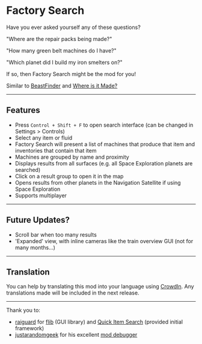 # Factory Search

Have you ever asked yourself any of these questions?

"Where are the repair packs being made?"

"How many green belt machines do I have?"

"Which planet did I build my iron smelters on?"

If so, then Factory Search might be the mod for you!

Similar to [BeastFinder](https://mods.factorio.com/mod/BeastFinder) and [Where is it Made?](https://mods.factorio.com/mod/WhereIsItMade)

-----
## Features

- Press `Control + Shift + F` to open search interface (can be changed in Settings > Controls)
- Select any item or fluid
- Factory Search will present a list of machines that produce that item and inventories that contain that item
- Machines are grouped by name and proximity
- Displays results from all surfaces (e.g. all Space Exploration planets are searched)
- Click on a result group to open it in the map
- Opens results from other planets in the Navigation Satellite if using Space Exploration
- Supports multiplayer

-----
## Future Updates?

- Scroll bar when too many results
- 'Expanded' view, with inline cameras like the train overview GUI (not for many months…)

-----
## Translation

You can help by translating this mod into your language using [CrowdIn](https://crowdin.com/project/factorio-mods-localization). Any translations made will be included in the next release.

-----
Thank you to:

- [raiguard](https://mods.factorio.com/user/raiguard) for [flib](https://mods.factorio.com/mod/flib) (GUI library) and [Quick Item Search](https://mods.factorio.com/mod/QuickItemSearch) (provided initial framework)
- [justarandomgeek](https://mods.factorio.com/user/justarandomgeek) for his excellent [mod debugger](https://github.com/justarandomgeek/vscode-factoriomod-debug)